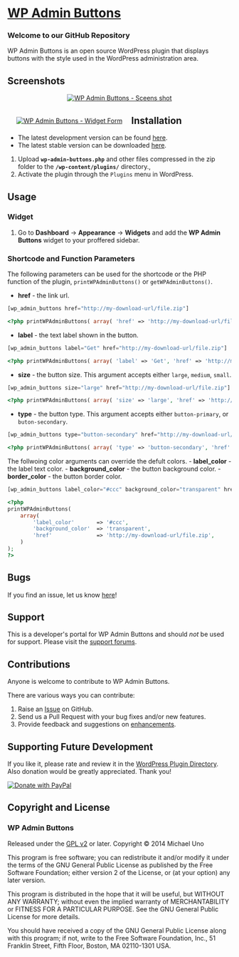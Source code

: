 # [WP Admin Buttons](http://wordpress.org/plugins/wp-admin-buttons/) #

### Welcome to our GitHub Repository

WP Admin Buttons is an open source WordPress plugin that displays buttons with the style used in the WordPress administration area.

## Screenshots ##

<p align="center">
	<a href="https://lh4.googleusercontent.com/-7WYs1W1Rhjg/VMdb3OawCjI/AAAAAAAAB7A/TGaxL_iaC6c/s0/screen-shot-3.png" title="WP Admin Buttons - Sceens shot">
		<img src="https://lh4.googleusercontent.com/-7WYs1W1Rhjg/VMdb3OawCjI/AAAAAAAAB7A/TGaxL_iaC6c/s480/screen-shot-3.png" alt="WP Admin Buttons - Sceens shot" />
	</a>
</p>

<div style="margin:20px; float:left">
	<a href="https://lh4.googleusercontent.com/-UAvhM8C_ut4/VMdUBXOjOWI/AAAAAAAAB6Y/AzdEUzPVczo/s0/screen-shot-2.png" title="WP Admin Buttons - Widget Form">
		<img src="https://lh4.googleusercontent.com/-UAvhM8C_ut4/VMdUBXOjOWI/AAAAAAAAB6Y/AzdEUzPVczo/s144/screen-shot-2.png" alt="WP Admin Buttons - Widget Form" />
	</a>
</div>    

## Installation ##

- The latest development version can be found [here](https://github.com/michaeluno/wp-admin-buttons/branches). 
- The latest stable version can be downloaded [here](http://downloads.wordpress.org/plugin/wp-admin-buttons.latest-stable.zip).

1. Upload **`wp-admin-buttons.php`** and other files compressed in the zip folder to the **`/wp-content/plugins/`** directory.,
2. Activate the plugin through the `Plugins` menu in WordPress.

## Usage ##

### Widget
1. Go to **Dashboard** -> **Appearance** -> **Widgets** and add the **WP Admin Buttons** widget to your proffered sidebar.

### Shortcode and Function Parameters
The following parameters can be used for the shortcode or the PHP function of the plugin, `printWPAdminButtons()` or `getWPAdminButtons()`.

- **href** - the link url.

```php
[wp_admin_buttons href="http://my-download-url/file.zip"]
```

```php
<?php printWPAdminButtons( array( 'href' => 'http://my-download-url/file.zip') ); ?>
```

- **label** - the text label shown in the button.

```php
[wp_admin_buttons label="Get" href="http://my-download-url/file.zip"]
```

```php
<?php printWPAdminButtons( array( 'label' => 'Get', 'href' => 'http://my-download-url/file.zip' ) ); ?>
```

- **size** - the button size. This argument accepts either `large`, `medium`, `small`.

```php
[wp_admin_buttons size="large" href="http://my-download-url/file.zip"]
```

```php
<?php printWPAdminButtons( array( 'size' => 'large', 'href' => 'http://my-download-url/file.zip' ) ); ?>
```

- **type** - the button type. This argument accepts either `button-primary`, or  `buton-secondary`.

```php
[wp_admin_buttons type="button-secondary" href="http://my-download-url/file.zip"]
```

```php
<?php printWPAdminButtons( array( 'type' => 'button-secondary', 'href' => 'http://my-download-url/file.zip' ) ); ?>
```

The follwoing color arguments can override the defult colors.
    - **label_color** - the label text color.
    - **background_color** - the button background color.
    - **border_color** - the button border color.

```php
[wp_admin_buttons label_color="#ccc" background_color="transparent" href="http://my-download-url/file.zip"]
```

```php
<?php 
printWPAdminButtons(
    array( 
        'label_color'       => '#ccc',
        'background_color'  => 'transparent',
        'href'              => 'http://my-download-url/file.zip',
    )
); 
?>
```

## Bugs ##
If you find an issue, let us know [here](https://github.com/michaeluno/wp-admin-buttons/issues)!

## Support ##
This is a developer's portal for WP Admin Buttons and should _not_ be used for support. Please visit the [support forums](http://wordpress.org/support/plugin/wp-admin-buttons).

## Contributions ##
Anyone is welcome to contribute to WP Admin Buttons.

There are various ways you can contribute:

1. Raise an [Issue](https://github.com/michaeluno/wp-admin-buttons/issues) on GitHub.
2. Send us a Pull Request with your bug fixes and/or new features.
3. Provide feedback and suggestions on [enhancements](https://github.com/michaeluno/wp-admin-buttons/issues?direction=desc&labels=Enhancement&page=1&sort=created&state=open).

## Supporting Future Development ##

If you like it, please rate and review it in the [WordPress Plugin Directory](http://wordpress.org/support/view/plugin-reviews/wp-admin-buttons?filter=5). Also donation would be greatly appreciated. Thank you!

[![Donate with PayPal](https://www.paypal.com/en_US/i/btn/x-click-but04.gif)](http://en.michaeluno.jp/donate) 

## Copyright and License ##

### WP Admin Buttons ###
Released under the [GPL v2](./LICENSE.txt) or later.
Copyright © 2014 Michael Uno

This program is free software; you can redistribute it and/or modify
it under the terms of the GNU General Public License as published by
the Free Software Foundation; either version 2 of the License, or
(at your option) any later version.

This program is distributed in the hope that it will be useful,
but WITHOUT ANY WARRANTY; without even the implied warranty of
MERCHANTABILITY or FITNESS FOR A PARTICULAR PURPOSE.  See the
GNU General Public License for more details.

You should have received a copy of the GNU General Public License along
with this program; if not, write to the Free Software Foundation, Inc.,
51 Franklin Street, Fifth Floor, Boston, MA 02110-1301 USA.